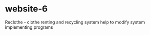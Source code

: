 # website-6
Reclothe - clothe renting and recycling system
help to modify system
implementing programs
